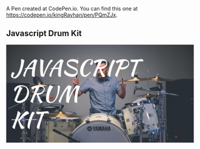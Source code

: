 A Pen created at CodePen.io. You can find this one at https://codepen.io/kingRayhan/pen/PQmZJx.

 ## Javascript Drum Kit
 
 ![](images/og.jpg)
